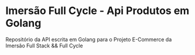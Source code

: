 # Imersão Full Cycle - Api Produtos em Golang

Repositório da API escrita em Golang para o Projeto E-Commerce da Imersão Full Stack &amp;&amp; Full Cycle